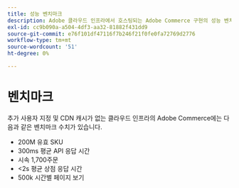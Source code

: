 ```yaml
---
title: 성능 벤치마크
description: Adobe 클라우드 인프라에서 호스팅되는 Adobe Commerce 구현의 성능 벤치마크를 검토합니다.
exl-id: cc9b090a-a504-4df3-aa32-81882f431dd9
source-git-commit: e76f101df47116f7b246f21f0fe0fa72769d2776
workflow-type: tm+mt
source-wordcount: '51'
ht-degree: 0%

---
```


# 벤치마크

추가 사용자 지정 및 CDN 캐시가 없는 클라우드 인프라의 Adobe Commerce에는 다음과 같은 벤치마크 수치가 있습니다.

- 200M 유효 SKU
- 300ms 평균 API 응답 시간
- 시속 1,700주문
- &lt;2s 평균 상점 응답 시간
- 500k 시간별 페이지 보기
